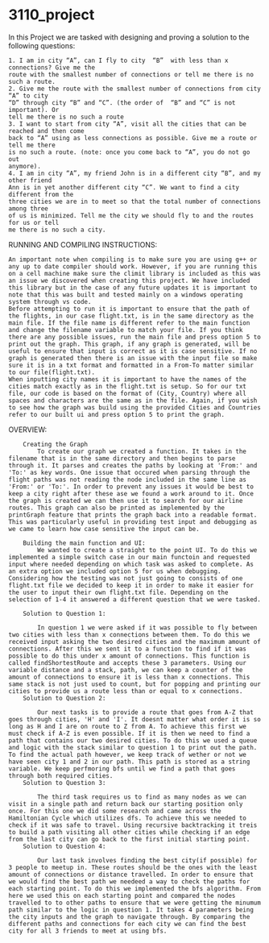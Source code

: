 # 3110_project
In this Project we are tasked with designing and proving a solution to the following questions:

    1. I am in city “A”, can I fly to city  “B”  with less than x connections? Give me the 
    route with the smallest number of connections or tell me there is no such a route. 
    2. Give me the route with the smallest number of connections from city “A” to city 
    “D” through city “B” and “C”. (the order of  “B” and “C” is not important). Or 
    tell me there is no such a route 
    3. I want to start from city “A”, visit all the cities that can be reached and then come 
    back to “A” using as less connections as possible. Give me a route or tell me there 
    is no such a route. (note: once you come back to “A”, you do not go out 
    anymore). 
    4. I am in city “A”, my friend John is in a different city “B”, and my other friend 
    Ann is in yet another different city “C”. We want to find a city different from the 
    three cities we are in to meet so that the total number of connections among three 
    of us is minimized. Tell me the city we should fly to and the routes for us or tell 
    me there is no such a city. 

RUNNING AND COMPILING INSTRUCTIONS:

    An important note when compiling is to make sure you are using g++ or any up to date compiler should work. However, if you are running this on a cell machine make sure the climit library is included as this was an issue we discovered when creating this project. We have included this library but in the case of any future updates it is important to note that this was built and tested mainly on a windows operating system through vs code.
    Before attempting to run it is important to ensure that the path of the flights, in our case flight.txt, is in the same directory as the main file. If the file name is different refer to the main function and change the filename variable to match your file. If you think there are any possible issues, run the main file and press option 5 to print out the graph. This graph, if any graph is generated, will be useful to ensure that input is correct as it is case sensitive. If no graph is generated then there is an issue with the input file so make sure it is in a txt format and formatted in a From-To matter similar to our file(flight.txt). 
    When inputting city names it is important to have the names of the cities match exactly as in the flight.txt is setup. So for our txt file, our code is based on the format of (City, Country) where all spaces and characters are the same as in the file. Again, if you wish to see how the graph was build using the provided Cities and Countries refer to our built ui and press option 5 to print the graph.

OVERVIEW:

        Creating the Graph
            To create our graph we created a function. It takes in the filename that is in the same directory and then begins to parse through it. It parses and creates the paths by looking at 'From:' and 'To:' as key words. One issue that occured when parsing through the flight paths was not reading the node included in the same line as 'From:' or 'To:'. In order to prevent any issues it would be best to keep a city right after these ase we found a work around to it. Once the graph is created we can then use it to search for our airline routes. This graph can also be printed as implemented by the printGraph feature that prints the graph back into a readable format. This was particularly useful in providing test input and debugging as we came to learn how case sensitive the input can be.

        Building the main function and UI:
            We wanted to create a straight to the point UI. To do this we implemented a simple switch case in our main functoin and requested input where needed depending on which task was asked to complete. As an extra option we included option 5 for us when debugging. Considering how the testing was not just going to consists of one flight.txt file we decided to keep it in order to make it easier for the user to input their own flight.txt file. Depending on the selection of 1-4 it answered a different question that we were tasked. 

        Solution to Question 1:

            In question 1 we were asked if it was possible to fly between two cities with less than x connections between them. To do this we received input asking the two desired cities and the maximum amount of connections. After this we sent it to a function to find if it was possible to do this under x amount of connections. This function is called findShortestRoute and accepts these 3 parameters. Using our variable distance and a stack, path, we can keep a counter of the amount of connections to ensure it is less than x connections. This same stack is not just used to count, but for popping and printing our cities to provide us a route less than or equal to x connections. 
        Solution to Question 2:

            Our next tasks is to provide a route that goes from A-Z that goes through cities, 'H' and 'I'. It doesnt matter what order it is so long as H and I are on route to Z from A. To achieve this first we must check if A-Z is even possible. If it is then we need to find a path that contains our two desired cities. To do this we used a queue and logic with the stack similar to question 1 to print out the path. To find the actual path however, we keep track of wether or not we have seen city 1 and 2 in our path. This path is stored as a string variable. We keep perfmoring bfs until we find a path that goes through both required cities.
        Solution to Question 3:

            The third task requires us to find as many nodes as we can visit in a single path and return back our starting position only once. For this one we did some research and came across the Hamiltonian Cycle which utilizes dfs. To achieve this we needed to check if it was safe to travel. Using recursive backtracking it treis to build a path visiting all other cities while checking if an edge from the last city can go back to the first initial starting point. 
        Solution to Question 4:

            Our last task involves finding the best city(if possible) for 3 people to meetup in. These routes should be the ones with the least amount of connections or distance travelled. In order to ensure that we would find the best path we needeed a way to check the paths for each starting point. To do this we implemented the bfs algorithm. From here we used this on each starting point and compared the nodes travelled to to other paths to ensure that we were getting the minumum path similar to the logic in question 1. It takes 4 parameters being the city inputs and the graph to navigate through. By comparing the different paths and connections for each city we can find the best city for all 3 friends to meet at using bfs.